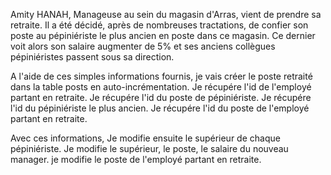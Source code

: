 Amity HANAH, Manageuse au sein du magasin d'Arras, vient de prendre sa retraite. Il a été décidé, après de nombreuses tractations, de confier son poste au pépiniériste le plus ancien en poste dans ce magasin. Ce dernier voit alors son salaire augmenter de 5% et ses anciens collègues pépiniéristes passent sous sa direction.

A l'aide de ces simples informations fournis, je vais créer le poste retraité dans la table posts en auto-incrémentation. 
Je récupére l'id de l'employé partant en retraite. 
Je récupére l'id du poste de pépiniériste.
Je récupére l'id du pépiniériste le plus ancien.
Je récupére l'id du poste de l'employé partant en retraite.

Avec ces informations, 
Je modifie ensuite  le supérieur de chaque pépiniériste.
Je modifie le supérieur, le poste, le salaire du nouveau manager.
je modifie le poste de l'employé partant en retraite.